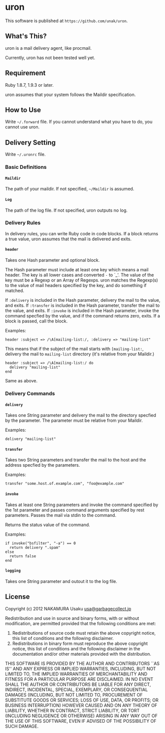 uron
====

This software is published at `https://github.com/unak/uron`.


What's This?
------------

uron is a mail delivery agent, like procmail.

Currently, uron has not been tested well yet.


Requirement
-----------

Ruby 1.8.7, 1.9.3 or later.

uron assumes that your system follows the Maildir specification.


How to Use
----------

Write `~/.forward` file.
If you cannot understand what you have to do, you cannot use uron.


Delivery Setting
----------------
Write `~/.uronrc` file.

### Basic Definitions

#### `Maildir`

The path of your maildir.
If not specified, `~/Maildir` is assumed.

#### `Log`

The path of the log file.
If not specified, uron outputs no log.

### Delivery Rules

In delivery rules, you can write Ruby code in code blocks.
If a block returns a true value, uron assumes that the mail is delivered
and exits.

#### `header`

Takes one Hash parameter and optional block.

The Hash parameter must include at least one key which means a mail header.
The key is all lower cases and converted `-` to `_'.
The value of the key must be a Regexp or an Array of Regexps.
uron matches the Regexp(s) to the value of mail headers specified by the key,
and do something if matched.

If `:delivery` is included in the Hash parameter, delivery the mail to
the value, and exits.
If `:transfer` is included in the Hash parameter, transfer the mail to
the value, and exits.
If `:invoke` is included in the Hash parameter, invoke the command specfied
by the value, and if the command returns zero, exits.
If a block is passed, call the block.

Examples:

    header :subject => /\A[mailing-list:/, :delivery => "mailing-list"
This means that if the subject of the mail starts with `[mailing-list:`,
delivery the mail to `mailing-list` directory (it's relative from your
Maildir.)

    header :subject => /\A[mailing-list:/ do
      delivery "mailing-list"
    end
Same as above.

### Delivery Commands

#### `delivery`

Takes one String parameter and delivery the mail to the directory specfied by
the parameter.
The parameter must be relative from your Maildir.

Examples:

    delivery "mailing-list"

#### `transfer`

Takes two String parameters and transfer the mail to the host and the address
specfied by the parameters.

Examples:

    transfer "some.host.of.example.com", "foo@example.com"

#### `invoke`

Takes at least one String parameters and invoke the command specified by
the 1st parameter and passes command arguments specified by rest parameters.
Passes the mail via stdin to the command.

Returns the status value of the command.

Examples:

    if invoke("bsfilter", "-a") == 0
      return delivery ".spam"
    else
      return false
    end

#### `logging`

Takes one String parameter and outout it to the log file.


License
-------

Copyright (c) 2012 NAKAMURA Usaku usa@garbagecollect.jp

Redistribution and use in source and binary forms, with or without
modification, are permitted provided that the following conditions are met:

1. Redistributions of source code must retain the above copyright notice,
   this list of conditions and the following disclaimer.
2. Redistributions in binary form must reproduce the above copyright notice,
   this list of conditions and the following disclaimer in the documentation
   and/or other materials provided with the distribution.

THIS SOFTWARE IS PROVIDED BY THE AUTHOR AND CONTRIBUTORS ``AS IS'' AND ANY
EXPRESS OR IMPLIED WARRANTIES, INCLUDING, BUT NOT LIMITED TO, THE IMPLIED
WARRANTIES OF MERCHANTABILITY AND FITNESS FOR A PARTICULAR PURPOSE ARE
DISCLAIMED. IN NO EVENT SHALL THE AUTHOR OR CONTRIBUTORS BE LIABLE FOR ANY
DIRECT, INDIRECT, INCIDENTAL, SPECIAL, EXEMPLARY, OR CONSEQUENTIAL DAMAGES
(INCLUDING, BUT NOT LIMITED TO, PROCUREMENT OF SUBSTITUTE GOODS OR SERVICES;
LOSS OF USE, DATA, OR PROFITS; OR BUSINESS INTERRUPTION) HOWEVER CAUSED AND
ON ANY THEORY OF LIABILITY, WHETHER IN CONTRACT, STRICT LIABILITY, OR TORT
(INCLUDING NEGLIGENCE OR OTHERWISE) ARISING IN ANY WAY OUT OF THE USE OF THIS
SOFTWARE, EVEN IF ADVISED OF THE POSSIBILITY OF SUCH DAMAGE.

